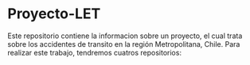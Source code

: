 # Proyecto-LET

Este repositorio contiene la informacion sobre un proyecto, el cual trata sobre los accidentes de transito en la región Metropolitana, Chile.
Para realizar este trabajo, tendremos cuatros repositorios:
